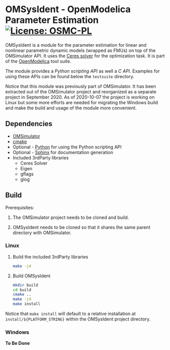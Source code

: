 # OMSysIdent - OpenModelica Parameter Estimation [![License: OSMC-PL](https://img.shields.io/badge/license-OSMC--PL-lightgrey.svg)](OSMC-License.txt)

OMSysIdent is a module for the parameter estimation for linear and nonlinear
parametric dynamic models (wrapped as FMUs) on top of the OMSimulator API.
It uses the [Ceres solver](http://ceres-solver.org/) for the optimization task.
It is part of the [OpenModelica](https://openmodelica.org/) tool suite.

The module provides a _Python scripting API_ as well a _C API_. Examples for using
these APIs can be found below the `testsuite` directory.

Notice that this module was previously part of OMSimulator. It has been extracted
out of the OMSimulator project and reorganized as a separate project in September 2020.
As of 2020-10-07 the project is working on Linux but some more efforts are needed
for migrating the Windows build and make the build and usage of the module
more convenient.

## Dependencies

- [OMSimulator](https://github.com/OpenModelica/OMSimulator/)
- [cmake](http://www.cmake.org)
- Optional - [Python](https://www.python.org/) for using the Python scripting API
- Optional - [Sphinx](http://www.sphinx-doc.org/en/stable/) for documentation generation
- Included 3rdParty libraries
  - Ceres Solver
  - Eigen
  - gflags
  - glog

## Build

Prerequisites:

1. The OMSimulator project needs to be cloned and build.

1. OMSysIdent needs to be cloned so that it shares the same parent directory with
OMSimulator.

### Linux

1. Build the included 3rdParty libraries

   ```bash
   make -j4
   ```

1. Build OMSysIdent

   ```bash
   mkdir build
   cd build
   cmake ..
   make -j4
   make install
   ```

Notice that `make install` will default to a relative installation at
`install/${PLATFORM_STRING}` within the OMSysIdent project directory.

### Windows

__To Be Done__
